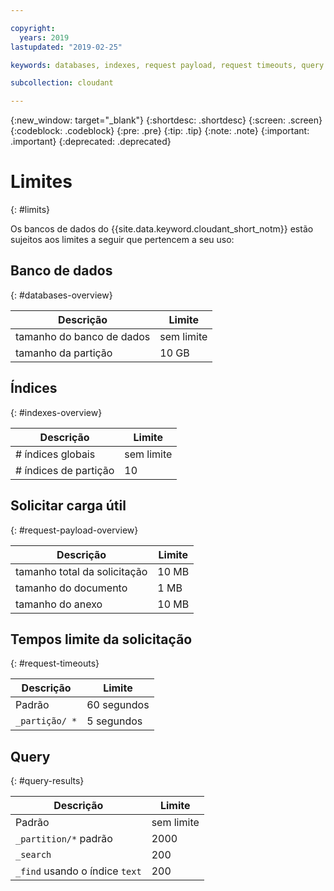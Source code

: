 ```yaml
---

copyright:
  years: 2019
lastupdated: "2019-02-25"

keywords: databases, indexes, request payload, request timeouts, query

subcollection: cloudant

---
```


{:new_window: target="_blank"}
{:shortdesc: .shortdesc}
{:screen: .screen}
{:codeblock: .codeblock}
{:pre: .pre}
{:tip: .tip}
{:note: .note}
{:important: .important}
{:deprecated: .deprecated}

<!-- Acrolinx: 2019-01-11 -->

# Limites
{: #limits}

Os bancos de dados do {{site.data.keyword.cloudant_short_notm}} estão sujeitos aos limites a seguir que pertencem a seu uso:

## Banco de dados
{: #databases-overview}

|Descrição|Limite|
|--|--|
|tamanho do banco de dados|sem limite|
|tamanho da partição|10 GB|


## Índices
{: #indexes-overview}

|Descrição|Limite|
|--|--|
|# índices globais|sem limite|
|# índices de partição|10|

## Solicitar carga útil
{: #request-payload-overview}

|Descrição|Limite|
|--|--|
|tamanho total da solicitação|10 MB|
|tamanho do documento|1 MB|
|tamanho do anexo|10 MB|

## Tempos limite da solicitação
{: #request-timeouts}

|Descrição|Limite|
|--|--|
|Padrão|60 segundos|
|`_partição/ *` |5 segundos|


## Query
{: #query-results}

|Descrição|Limite|
|--|--|
|Padrão|sem limite|
|`_partition/*` padrão|2000|
|`_search`|200|
|`_find` usando o índice `text`|200|
